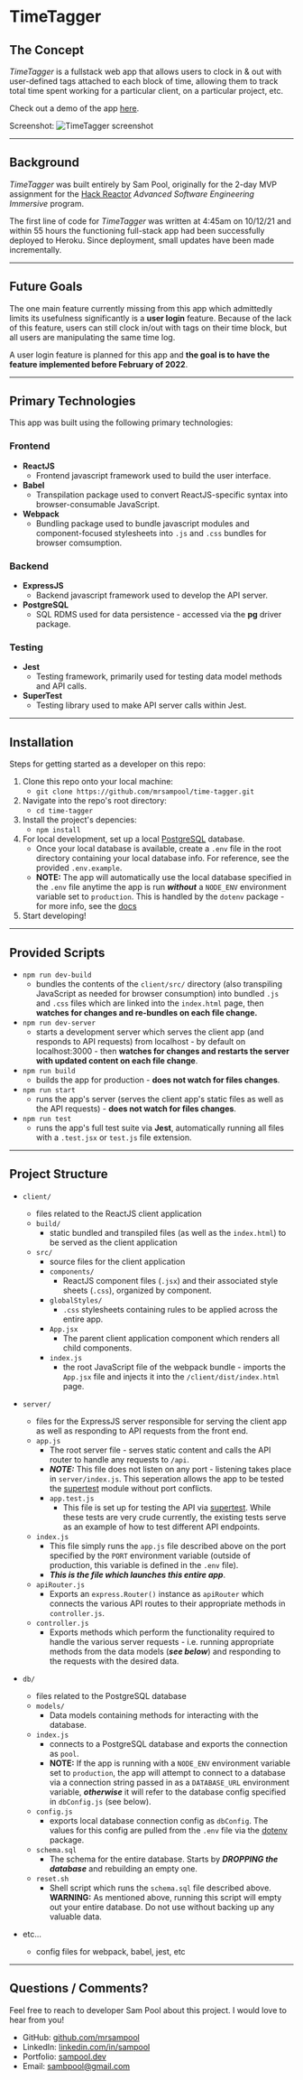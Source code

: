 # TimeTagger

## The Concept

_TimeTagger_ is a fullstack web app that allows users to clock in & out with user-defined tags attached to each block of time, allowing them to track total time spent working for a particular client, on a particular project, etc.

Check out a demo of the app [here](https://boiling-sea-53421.herokuapp.com/).

Screenshot:
![TimeTagger screenshot](screenshot.png)

---

## Background

_TimeTagger_ was built entirely by Sam Pool, originally for the 2-day MVP assignment for the [Hack Reactor](https://www.hackreactor.com/) _Advanced Software Engineering Immersive_ program.

The first line of code for _TimeTagger_ was written at 4:45am on 10/12/21 and within 55 hours the functioning full-stack app had been successfully deployed to Heroku. Since deployment, small updates have been made incrementally.

---

## Future Goals

The one main feature currently missing from this app which admittedly limits its usefulness significantly is a **user login** feature. Because of the lack of this feature, users can still clock in/out with tags on their time block, but all users are manipulating the same time log.

A user login feature is planned for this app and **the goal is to have the feature implemented before February of 2022**.

---

## Primary Technologies

This app was built using the following primary technologies:

### Frontend

- **ReactJS**
  - Frontend javascript framework used to build the user interface.
- **Babel**
  - Transpilation package used to convert ReactJS-specific syntax into browser-consumable JavaScript.
- **Webpack**
  - Bundling package used to bundle javascript modules and component-focused stylesheets into `.js` and `.css` bundles for browser comsumption.

### Backend

- **ExpressJS**
  - Backend javascript framework used to develop the API server.
- **PostgreSQL**
  - SQL RDMS used for data persistence - accessed via the **pg** driver package.

### Testing

- **Jest**
  - Testing framework, primarily used for testing data model methods and API calls.
- **SuperTest**
  - Testing library used to make API server calls within Jest.

---

## Installation

Steps for getting started as a developer on this repo:

1. Clone this repo onto your local machine:
   - `git clone https://github.com/mrsampool/time-tagger.git`
2. Navigate into the repo's root directory:
   - `cd time-tagger`
3. Install the project's depencies:
   - `npm install`
4. For local development, set up a local [PostgreSQL](https://www.postgresql.org/docs/) database.
   - Once your local database is available, create a `.env` file in the root directory containing your local database info. For reference, see the provided `.env.example`.
   - **NOTE:** The app will automatically use the local database specified in the `.env` file anytime the app is run **_without_** a `NODE_ENV` environment variable set to `production`. This is handled by the `dotenv` package - for more info, see the [docs](https://www.npmjs.com/package/dotenv)
5. Start developing!

---

## Provided Scripts

- `npm run dev-build`
  - bundles the contents of the `client/src/` directory (also transpiling JavaScript as needed for browser consumption) into bundled `.js` and `.css` files which are linked into the `index.html` page, then **watches for changes and re-bundles on each file change.**
- `npm run dev-server`
  - starts a development server which serves the client app (and responds to API requests) from localhost - by default on localhost:3000 - then **watches for changes and restarts the server with updated content on each file change**.
- `npm run build`
  - builds the app for production - **does not watch for files changes**.
- `npm run start`
  - runs the app's server (serves the client app's static files as well as the API requests) - **does not watch for files changes**.
- `npm run test`
  - runs the app's full test suite via **Jest**, automatically running all files with a `.test.jsx` or `test.js` file extension.

---

## Project Structure

- `client/`

  - files related to the ReactJS client application
  - `build/`
    - static bundled and transpiled files (as well as the `index.html`) to be served as the client application
  - `src/`
    - source files for the client application
    - `components/`
      - ReactJS component files (`.jsx`) and their associated style sheets (`.css`), organized by component.
    - `globalStyles/`
      - `.css` stylesheets containing rules to be applied across the entire app.
    - `App.jsx`
      - The parent client application component which renders all child components.
    - `index.js`
      - the root JavaScript file of the webpack bundle - imports the `App.jsx` file and injects it into the `/client/dist/index.html` page.

- `server/`
  - files for the ExpressJS server responsible for serving the client app as well as responding to API requests from the front end.
  - `app.js`
    - The root server file - serves static content and calls the API router to handle any requests to `/api`.
    - **_NOTE:_** This file does not listen on any port - listening takes place in `server/index.js`. This seperation allows the app to be tested the [supertest](https://www.npmjs.com/package/supertest) module without port conflicts.
    - `app.test.js`
      - This file is set up for testing the API via [supertest](https://www.npmjs.com/package/supertest). While these tests are very crude currently, the existing tests serve as an example of how to test different API endpoints.
  - `index.js`
    - This file simply runs the `app.js` file described above on the port specified by the `PORT` environment variable (outside of production, this variable is defined in the `.env` file).
    - **_This is the file which launches this entire app_**.
  - `apiRouter.js`
    - Exports an `express.Router()` instance as `apiRouter` which connects the various API routes to their appropriate methods in `controller.js`.
  - `controller.js`
    - Exports methods which perform the functionality required to handle the various server requests - i.e. running appropriate methods from the data models (**_see below_**) and responding to the requests with the desired data.
- `db/`

  - files related to the PostgreSQL database
  - `models/`
    - Data models containing methods for interacting with the database.
  - `index.js`
    - connects to a PostgreSQL database and exports the connection as `pool`.
    - **NOTE:** If the app is running with a `NODE_ENV` environment variable set to `production`, the app will attempt to connect to a database via a connection string passed in as a `DATABASE_URL` environment variable, **_otherwise_** it will refer to the database config specified in `dbConfig.js` (see below).
  - `config.js`
    - exports local database connection config as `dbConfig`. The values for this config are pulled from the `.env` file via the [dotenv](https://www.npmjs.com/package/dotenv) package.
  - `schema.sql`
    - The schema for the entire database. Starts by **_DROPPING the database_** and rebuilding an empty one.
  - `reset.sh`
    - Shell script which runs the `schema.sql` file described above. **WARNING:** As mentioned above, running this script will empty out your entire database. Do not use without backing up any valuable data.

- etc...
  - config files for webpack, babel, jest, etc

---

## Questions / Comments?

Feel free to reach to developer Sam Pool about this project. I would love to hear from you!

- GitHub: [github.com/mrsampool](https://github.com/mrsampool)
- LinkedIn: [linkedin.com/in/sampool](https://www.linkedin.com/in/sampool/)
- Portfolio: [sampool.dev](https://sampool.dev/)
- Email: sambpool@gmail.com
